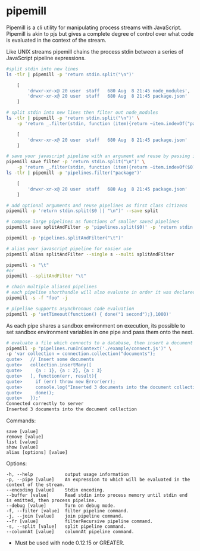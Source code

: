 # pipemill

Pipemill is a cli utility for manipulating process streams with JavaScript.  Pipemill is akin to pjs but gives a complete degree of control over what code is evaluated in the context of the stream.

Like UNIX streams pipemill chains the process stdin between a series of JavaScript pipeline expressions.

``` bash
#split stdin into new lines
ls -tlr | pipemill -p 'return stdin.split("\n")'
```
```javascript
    [ 
        'drwxr-xr-x@ 20 user  staff   680 Aug  8 21:45 node_modules',
        'drwxr-xr-x@ 20 user  staff   680 Aug  8 21:45 package.json'
    ]
```

``` bash
# split stdin into new lines then filter out node_modules
ls -tlr | pipemill -p 'return stdin.split("\n")' \
    -p 'return _.filter(stdin, function (item){return ~item.indexOf("package")});'
````
```javascript
    [ 
        'drwxr-xr-x@ 20 user  staff   680 Aug  8 21:45 package.json'
    ]
```
``` bash
# save your javascript pipeline with an argument and reuse by passing in an expression
pipemill save filter -p 'return stdin.split("\n")' \
    -p 'return _.filter(stdin, function (item){return ~item.indexOf($0)});'
ls -tlr | pipemill -p 'pipelines.filter("package")'
````
```javascript
    [ 
        'drwxr-xr-x@ 20 user  staff   680 Aug  8 21:45 package.json'
    ]
```
``` bash
# add optional arguments and reuse pipelines as first class citizens
pipemill -p 'return stdin.split($0 || "\n")' --save split

# compose large pipelines as functions of smaller saved pipelines
pipemill save splitAndFilter -p 'pipelines.split($0)' -p 'return stdin.filter(Boolean)'

pipemill -p 'pipelines.splitAndFilter("\t")'

# alias your javascript pipeline for easier use
pipemill alias splitAndFilter --single s --multi splitAndFilter

pipemill -s "\t"
#or
pipemill --splitAndFilter "\t"

# chain multiple aliased pipelines
# each pipeline shorthandle will also evaluate in order it was declared
pipemill -s -f "foo" -j
```

```bash
# pipeline supports asynchronous code evaluation
pipemill -p 'setTimeout(function() { done("1 second");},1000)'
```
As each pipe shares a sandbox environment on execution, its possible to set sandbox environment variables in one pipe and pass them onto the next.

```bash
# evaluate a file which connects to a database, then insert a document
pipemill -p "pipelines.runInContext('./example/connect.js')" \
-p 'var collection = connection.collection("documents");
quote>   // Insert some documents
quote>   collection.insertMany([
quote>     {a : 1}, {a : 2}, {a : 3}
quote>   ], function(err, result){
quote>     if (err) throw new Error(err);
quote>     console.log("Inserted 3 documents into the document collection");
quote>     done();
quote>   });'
Connected correctly to server
Inserted 3 documents into the document collection
```
  Commands:

    save [value]
    remove [value]
    list [value]
    show [value]
    alias [options] [value]

  Options:

    -h, --help            output usage information
    -p, --pipe [value]    An expression to which will be evaluated in the context of the stream.
    --encoding [value]    Stdin encoding.
    --buffer [value]      Read stdin into process memory until stdin end is emitted, then process pipeline.
    --debug [value]       Turn on debug mode.
    -f, --filter [value]  filter pipeline command.
    -j, --join [value]    join pipeline command.
    --fr [value]          filterRecursive pipeline command.
    -s, --split [value]   split pipeline command.
    --columnAt [value]    columnAt pipeline command.

- Must be used with node 0.12.15 or GREATER.